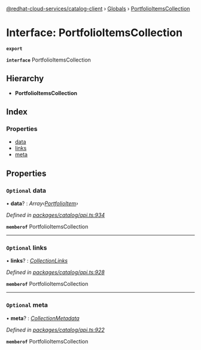 [@redhat-cloud-services/catalog-client](../README.md) › [Globals](../globals.md) › [PortfolioItemsCollection](portfolioitemscollection.md)

# Interface: PortfolioItemsCollection

**`export`** 

**`interface`** PortfolioItemsCollection

## Hierarchy

* **PortfolioItemsCollection**

## Index

### Properties

* [data](portfolioitemscollection.md#optional-data)
* [links](portfolioitemscollection.md#optional-links)
* [meta](portfolioitemscollection.md#optional-meta)

## Properties

### `Optional` data

• **data**? : *Array‹[PortfolioItem](portfolioitem.md)›*

*Defined in [packages/catalog/api.ts:934](https://github.com/RedHatInsights/javascript-clients/blob/master/packages/catalog/api.ts#L934)*

**`memberof`** PortfolioItemsCollection

___

### `Optional` links

• **links**? : *[CollectionLinks](collectionlinks.md)*

*Defined in [packages/catalog/api.ts:928](https://github.com/RedHatInsights/javascript-clients/blob/master/packages/catalog/api.ts#L928)*

**`memberof`** PortfolioItemsCollection

___

### `Optional` meta

• **meta**? : *[CollectionMetadata](collectionmetadata.md)*

*Defined in [packages/catalog/api.ts:922](https://github.com/RedHatInsights/javascript-clients/blob/master/packages/catalog/api.ts#L922)*

**`memberof`** PortfolioItemsCollection
